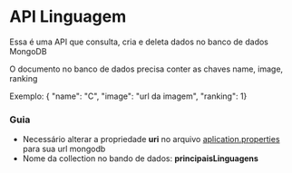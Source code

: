 # API Linguagem
Essa é uma API que consulta, cria e deleta dados no banco de dados MongoDB

O documento no banco de dados precisa conter as chaves name, image, ranking

Exemplo: { "name": "C", "image": "url da imagem", "ranking": 1}

### Guia
* Necessário alterar a propriedade **uri** no arquivo [aplication.properties](https://github.com/bruno600/imersa-java-alura-linguagens-api/blob/main/src/main/resources/application.properties) para sua url mongodb
* Nome da collection no bando de dados: **principaisLinguagens**